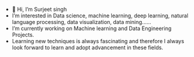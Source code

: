 - 👋 Hi, I’m Surjeet singh
- I’m interested in Data science, machine learning, deep learning, natural language processing, data visualization, data mining......
- I’m currently working on Machine learning and Data Engineering Projects.
- Learning new techniques is always fascinating and therefore I always look forward to learn and adopt advancement in these fields.


<!---
surjitsingh790/surjitsingh790 is a ✨ special ✨ repository because its `README.md` (this file) appears on your GitHub profile.
You can click the Preview link to take a look at your changes.
--->
